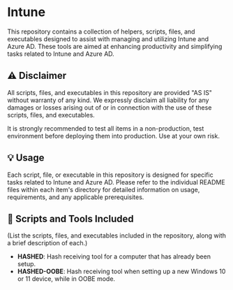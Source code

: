 # Intune

This repository contains a collection of helpers, scripts, files, and executables designed to assist with managing and utilizing Intune and Azure AD. These tools are aimed at enhancing productivity and simplifying tasks related to Intune and Azure AD.

## ⚠️ Disclaimer

All scripts, files, and executables in this repository are provided "AS IS" without warranty of any kind. We expressly disclaim all liability for any damages or losses arising out of or in connection with the use of these scripts, files, and executables.

It is strongly recommended to test all items in a non-production, test environment before deploying them into production. Use at your own risk.

## 💡 Usage

Each script, file, or executable in this repository is designed for specific tasks related to Intune and Azure AD. Please refer to the individual README files within each item's directory for detailed information on usage, requirements, and any applicable prerequisites.

## 📄 Scripts and Tools Included

(List the scripts, files, and executables included in the repository, along with a brief description of each.)

- **HASHED**: Hash receiving tool for a computer that has already been setup.
- **HASHED-OOBE**: Hash receiving tool when setting up a new Windows 10 or 11 device, while in OOBE mode. 
